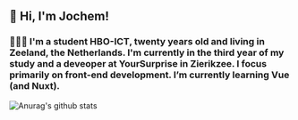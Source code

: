## 👋 Hi, I'm Jochem!
### 🙋🏼‍♂️   I'm a student HBO-ICT, twenty years old and living in Zeeland, the Netherlands. I'm currently in the third year of my study and a deveoper at YourSurprise in Zierikzee. I focus primarily on front-end development. I’m currently learning Vue (and Nuxt).


![Anurag's github stats](https://github-readme-stats.vercel.app/api?username=jochemvogel&hide=contribs,prs,stars&count_private=true&show_icons=true)
